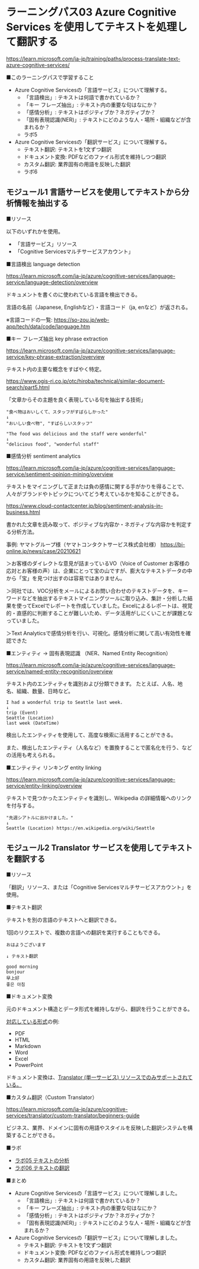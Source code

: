 # ラーニングパス03 Azure Cognitive Services を使用してテキストを処理して翻訳する

https://learn.microsoft.com/ja-jp/training/paths/process-translate-text-azure-cognitive-services/

■このラーニングパスで学習すること

- Azure Cognitive Servicesの「言語サービス」について理解する。
  - 「言語検出」: テキストは何語で書かれているか？
  - 「キー フレーズ抽出」: テキスト内の重要な句はなにか？
  - 「感情分析」: テキストはポジティブか？ネガティブか？
  - 「固有表現認識(NER)」: テキストにどのような人・場所・組織などが含まれるか？
  - ラボ5
- Azure Cognitive Servicesの「翻訳サービス」について理解する。
  - テキスト翻訳: テキストを1文ずつ翻訳
  - ドキュメント変換: PDFなどのファイル形式を維持しつつ翻訳
  - カスタム翻訳: 業界固有の用語を反映した翻訳
  - ラボ6

## モジュール1 言語サービスを使用してテキストから分析情報を抽出する

■リソース

以下のいずれかを使用。

- 「言語サービス」リソース
- 「Cognitive Servicesマルチサービスアカウント」

■言語検出 language detection

https://learn.microsoft.com/ja-jp/azure/cognitive-services/language-service/language-detection/overview

ドキュメントを書くのに使われている言語を検出できる。

言語の名前（Japanese, Englishなど）・言語コード（ja, enなど）が返される。

※言語コードの一覧: https://so-zou.jp/web-app/tech/data/code/language.htm

■キー フレーズ抽出 key phrase extraction

https://learn.microsoft.com/ja-jp/azure/cognitive-services/language-service/key-phrase-extraction/overview

テキスト内の主要な概念をすばやく特定。

https://www.ogis-ri.co.jp/otc/hiroba/technical/similar-document-search/part5.html

「文章からその主題を良く表現している句を抽出する技術」

```
"食べ物はおいしくて、スタッフがすばらしかった"
↓
"おいしい食べ物", "すばらしいスタッフ"
```

```
"The food was delicious and the staff were wonderful"
↓
"delicious food", "wonderful staff"
```

■感情分析 sentiment analytics

https://learn.microsoft.com/ja-jp/azure/cognitive-services/language-service/sentiment-opinion-mining/overview

テキストをマイニングして正または負の感情に関する手がかりを得ることで、人々がブランドやトピックについてどう考えているかを知ることができる。

https://www.cloud-contactcenter.jp/blog/sentiment-analysis-in-business.html

書かれた文章を読み取って、ポジティブな内容か・ネガティブな内容かを判定する分析方法。

事例: ヤマトグループ様（ヤマトコンタクトサービス株式会社様）
https://bi-online.jp/news/case/20210621

＞お客様のダイレクトな意見が詰まっているVO（Voice of Customer お客様の応対とお客様の声）は、企業にとって宝の山ですが、膨大なテキストデータの中から「宝」を見つけ出すのは容易ではありません。

＞同社では、VOC分析をメールによるお問い合わせのテキストデータを、キーワードなどを抽出するテキストマイニングツールに取り込み、集計・分析した結果を使ってExcelでレポートを作成していました。Excelによるレポートは、視覚的・直感的に判断することが難しいため、データ活用がしにくいことが課題となっていました。

＞Text Analyticsで感情分析を行い、可視化。感情分析に関して高い有効性を確認できた

<!--
応用例: Azure DevOpsの「リリースパイプライン」の「ゲート」への応用

※参考資料: [Azure DevOpsの概要](../AZ-400/pdf/Azure%20DevOps%E3%81%AE%E6%A6%82%E8%A6%81.pdf)

※参考資料(PDF): [Azure Pipelinesのゲート](../AZ-400/pdf/Azure%20Pipelines%20%E8%A3%9C%E8%B6%B3.pdf)

「ゲート」は、Azure Pipelinesの「クラシックパイプライン」の機能の一つ。機械的なチェックにより、デプロイの実行やステージ進行をストップさせる機能。

https://devblogs.microsoft.com/bharry/twitter-sentiment-as-a-release-gate/

人気のあるアプリケーションを使用している場合、ユーザーは数秒でそれを認識し、すぐに Twitter にアクセスして問題について質問し始めます。 Twitter は、アプリに何か問題があることを知らせる素晴らしい「アラート」になります。

Twitterのセンチメントを分析し、それに基づいてリリースの進行状況を制御します。

```
特定機能を特定グループにリリース
↓
Twitterハッシュタグを指定してツイートを集める(Logic Apps)
↓
感情分析(Cognitive Services)
↓
ポジティブなツイートが多い場合は、特定機能をさらに広いユーザー範囲へとリリース
（ネガティブなツイートが多い場合は、広いユーザー範囲へのリリースをストップさせる）
```
-->

■エンティティ → 固有表現認識 （NER、Named Entity Recognition）

https://learn.microsoft.com/ja-jp/azure/cognitive-services/language-service/named-entity-recognition/overview

テキスト内のエンティティを識別および分類できます。 たとえば、人名、地名、組織、数量、日時など。

```
I had a wonderful trip to Seattle last week.
↓
trip (Event)
Seattle (Location)
last week (DateTime)
```

検出したエンティティを使用して、高度な検索に活用することができる。

また、検出したエンティティ（人名など）を置換することで匿名化を行う、などの活用も考えられる。

■エンティティ リンキング entity linking

https://learn.microsoft.com/ja-jp/azure/cognitive-services/language-service/entity-linking/overview

テキストで見つかったエンティティを識別し、Wikipedia の詳細情報へのリンクを付与する。

```
"先週シアトルに出かけました。"
↓
Seattle (Location) https://en.wikipedia.org/wiki/Seattle
```

## モジュール2 Translator サービスを使用してテキストを翻訳する

■リソース

「翻訳」リソース、または「Cognitive Servicesマルチサービスアカウント」を使用。

■テキスト翻訳

テキストを別の言語のテキストへと翻訳できる。

1回のリクエストで、複数の言語への翻訳を実行することもできる。

```
おはようございます

↓ テキスト翻訳

good morning
bonjour
早上好
좋은 아침
```

■ドキュメント変換

元のドキュメント構造とデータ形式を維持しながら、翻訳を行うことができる。

[対応している形式](https://learn.microsoft.com/ja-jp/azure/cognitive-services/translator/document-translation/overview#supported-document-formats)の例:

- PDF
- HTML
- Markdown
- Word
- Excel
- PowerPoint

ドキュメント変換は、[Translator (単一サービス) リソースでのみサポートされている。](https://learn.microsoft.com/ja-jp/azure/cognitive-services/translator/document-translation/quickstarts/get-started-with-rest-api?pivots=programming-language-csharp#prerequisites)

■カスタム翻訳（Custom Translator）

https://learn.microsoft.com/ja-jp/azure/cognitive-services/translator/custom-translator/beginners-guide

ビジネス、業界、ドメインに固有の用語やスタイルを反映した翻訳システムを構築することができる。

■ラボ

- [ラボ05 テキストの分析](lab05cs.md)
- [ラボ06 テキストの翻訳](lab06cs.md)

■まとめ

- Azure Cognitive Servicesの「言語サービス」について理解しました。
  - 「言語検出」: テキストは何語で書かれているか？
  - 「キー フレーズ抽出」: テキスト内の重要な句はなにか？
  - 「感情分析」: テキストはポジティブか？ネガティブか？
  - 「固有表現認識(NER)」: テキストにどのような人・場所・組織などが含まれるか？
- Azure Cognitive Servicesの「翻訳サービス」について理解しました。
  - テキスト翻訳: テキストを1文ずつ翻訳
  - ドキュメント変換: PDFなどのファイル形式を維持しつつ翻訳
  - カスタム翻訳: 業界固有の用語を反映した翻訳

